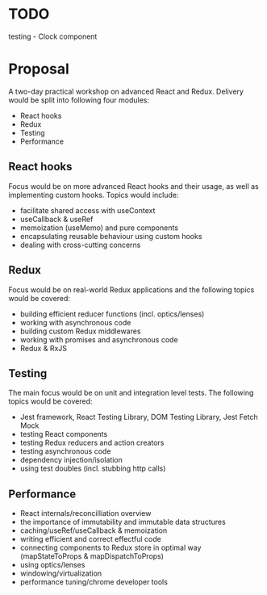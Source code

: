 # TODO

testing - Clock component

# Proposal

A two-day practical workshop on advanced React and Redux. Delivery would be split into following four modules:

- React hooks
- Redux
- Testing
- Performance

## React hooks

Focus would be on more advanced React hooks and their usage, as well as implementing custom hooks. Topics would include:

- facilitate shared access with useContext
- useCallback & useRef
- memoization (useMemo) and pure components
- encapsulating reusable behaviour using custom hooks
- dealing with cross-cutting concerns

## Redux

Focus would be on real-world Redux applications and the following topics would be covered:

- building efficient reducer functions (incl. optics/lenses)
- working with asynchronous code
- building custom Redux middlewares
- working with promises and asynchronous code
- Redux & RxJS

## Testing

The main focus would be on unit and integration level tests. The following topics would be covered:

- Jest framework, React Testing Library, DOM Testing Library, Jest Fetch Mock
- testing React components
- testing Redux reducers and action creators
- testing asynchronous code
- dependency injection/isolation
- using test doubles (incl. stubbing http calls)

## Performance

- React internals/reconcilliation overview
- the importance of immutability and immutable data structures
- caching/useRef/useCallback & memoization
- writing efficient and correct effectful code
- connecting components to Redux store in optimal way (mapStateToProps & mapDispatchToProps)
- using optics/lenses
- windowing/virtualization
- performance tuning/chrome developer tools

